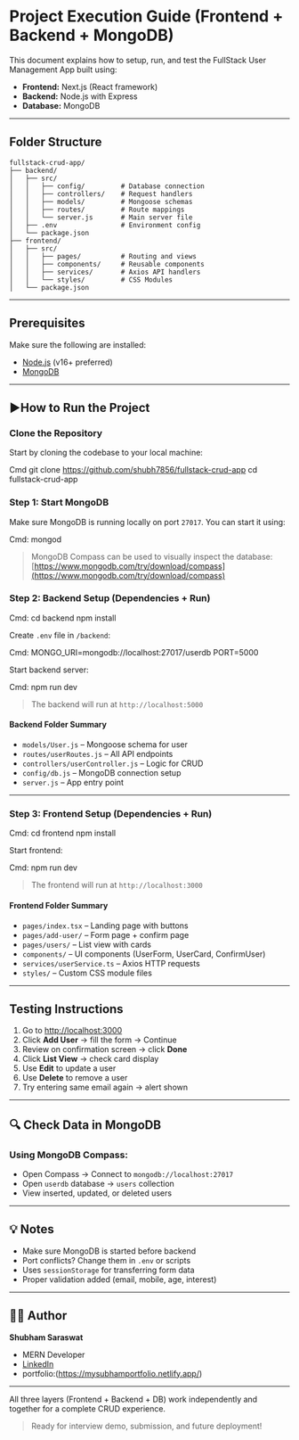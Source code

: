 # Project Execution Guide (Frontend + Backend + MongoDB)

This document explains how to setup, run, and test the FullStack User Management App built using:

* **Frontend:** Next.js (React framework)
* **Backend:** Node.js with Express
* **Database:** MongoDB

---

## Folder Structure

```
fullstack-crud-app/
├── backend/
│   ├── src/
│   │   ├── config/         # Database connection
│   │   ├── controllers/    # Request handlers
│   │   ├── models/         # Mongoose schemas
│   │   ├── routes/         # Route mappings
│   │   └── server.js       # Main server file
│   ├── .env                # Environment config
│   └── package.json
├── frontend/
│   ├── src/
│   │   ├── pages/          # Routing and views
│   │   ├── components/     # Reusable components
│   │   ├── services/       # Axios API handlers
│   │   └── styles/         # CSS Modules
│   └── package.json
```

---

## Prerequisites

Make sure the following are installed:

* [Node.js](https://nodejs.org/) (v16+ preferred)
* [MongoDB](https://www.mongodb.com/try/download/community)

---

## ▶How to Run the Project

### Clone the Repository

Start by cloning the codebase to your local machine:

Cmd
git clone https://github.com/shubh7856/fullstack-crud-app
cd fullstack-crud-app


### Step 1: Start MongoDB

Make sure MongoDB is running locally on port `27017`. You can start it using:

Cmd:
mongod

> MongoDB Compass can be used to visually inspect the database: [https://www.mongodb.com/try/download/compass](https://www.mongodb.com/try/download/compass)

### Step 2: Backend Setup (Dependencies + Run)

Cmd:
cd backend
npm install


Create `.env` file in `/backend`:

Cmd:
MONGO_URI=mongodb://localhost:27017/userdb
PORT=5000

Start backend server:

Cmd:
npm run dev

> The backend will run at `http://localhost:5000`

#### Backend Folder Summary

* `models/User.js` – Mongoose schema for user
* `routes/userRoutes.js` – All API endpoints
* `controllers/userController.js` – Logic for CRUD
* `config/db.js` – MongoDB connection setup
* `server.js` – App entry point

---

### Step 3: Frontend Setup (Dependencies + Run)

Cmd:
cd frontend
npm install


Start frontend:

Cmd:
npm run dev

> The frontend will run at `http://localhost:3000`

#### Frontend Folder Summary

* `pages/index.tsx` – Landing page with buttons
* `pages/add-user/` – Form page + confirm page
* `pages/users/` – List view with cards
* `components/` – UI components (UserForm, UserCard, ConfirmUser)
* `services/userService.ts` – Axios HTTP requests
* `styles/` – Custom CSS module files

---

## Testing Instructions

1. Go to [http://localhost:3000](http://localhost:3000)
2. Click **Add User** → fill the form → Continue
3. Review on confirmation screen → click **Done**
4. Click **List View** → check card display
5. Use **Edit** to update a user
6. Use **Delete** to remove a user
7. Try entering same email again → alert shown

---

## 🔍 Check Data in MongoDB

### Using MongoDB Compass:

* Open Compass → Connect to `mongodb://localhost:27017`
* Open `userdb` database → `users` collection
* View inserted, updated, or deleted users

---

## 💡 Notes

* Make sure MongoDB is started before backend
* Port conflicts? Change them in `.env` or scripts
* Uses `sessionStorage` for transferring form data
* Proper validation added (email, mobile, age, interest)

---

## 👨‍💻 Author

**Shubham Saraswat**

* MERN Developer
* [LinkedIn](https://www.linkedin.com/in/shubham-saraswat)
* portfolio:(https://mysubhamportfolio.netlify.app/)

---

All three layers (Frontend + Backend + DB) work independently and together for a complete CRUD experience.

> Ready for interview demo, submission, and future deployment!
